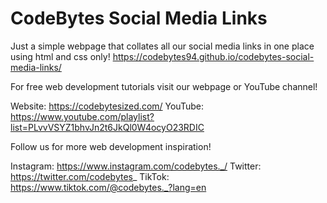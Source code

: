 # CodeBytes Social Media Links
Just a simple webpage that collates all our social media links in one place using html and css only!
https://codebytes94.github.io/codebytes-social-media-links/

For free web development tutorials visit our webpage or YouTube channel!

Website: https://codebytesized.com/
YouTube: https://www.youtube.com/playlist?list=PLvvVSYZ1bhvJn2t6JkQl0W4ocyO23RDIC

Follow us for more web development inspiration!

Instagram: https://www.instagram.com/codebytes._/
Twitter: https://twitter.com/codebytes_
TikTok: https://www.tiktok.com/@codebytes._?lang=en
